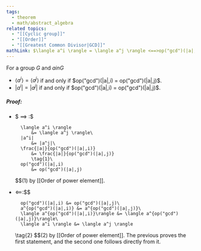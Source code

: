 ```yaml
---
tags:
  - theorem
  - math/abstract_algebra
related topics:
  - "[[Cyclic group]]"
  - "[[Order]]"
  - "[[Greatest Common Divisor|GCD]]"
mathLink: $\langle a^i \rangle = \langle a^j \rangle <==>op("gcd")(|a|,i) = op("gcd")(|a|,j)$
---
```

For a group $G$ and $a in G$
- $\langle a^i \rangle = \langle a^j \rangle$ if and only if $op("gcd")(|a|,i) = op("gcd")(|a|,j)$.
- $|a^i| = |a^j|$ if and only if $op("gcd")(|a|,i) = op("gcd")(|a|,j)$.
##### Proof:
- $ ==> $:$$
	
		\langle a^i \rangle 
			&= \langle a^j \rangle\
		|a^i| 
			&= |a^j|\
		\frac{|a|}{op("gcd")(|a|,i)}
			&= \frac{|a|}{op("gcd")(|a|,j)}
			\tag{1}\
		op("gcd")(|a|,i)
			&= op("gcd")(|a|,j)
	$$$(1)$ by [[Order of power element]].
- $\impliedby$:$$
	
		op("gcd")(|a|,i) &= op("gcd")(|a|,j)\
		a^{op("gcd")(|a|,i)} &= a^{op("gcd")(|a|,j)}\
		\langle a^{op("gcd")(|a|,i)}\rangle &= \langle a^{op("gcd")(|a|,j)}\rangle\
		\langle a^i \rangle &= \langle a^j \rangle
	 \tag{2}
	$$$(2)$ by [[Order of power element]].
The previous proves the first statement, and the second one follows directly from it.